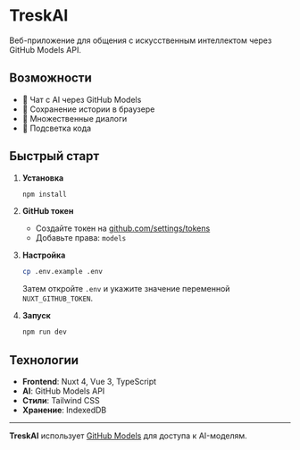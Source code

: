 # TreskAI

Веб-приложение для общения с искусственным интеллектом через GitHub Models API.

## Возможности

- 💬 Чат с AI через GitHub Models
- 💾 Сохранение истории в браузере
- 🔢 Множественные диалоги
- 📝 Подсветка кода

## Быстрый старт

1. **Установка**
   ```bash
   npm install
   ```

2. **GitHub токен**
   - Создайте токен на [github.com/settings/tokens](https://github.com/settings/tokens)
   - Добавьте права: `models`

3. **Настройка**
   ```bash
   cp .env.example .env
   ```
   Затем откройте `.env` и укажите значение переменной `NUXT_GITHUB_TOKEN`.

4. **Запуск**
   ```bash
   npm run dev
   ```

## Технологии

- **Frontend**: Nuxt 4, Vue 3, TypeScript
- **AI**: GitHub Models API
- **Стили**: Tailwind CSS
- **Хранение**: IndexedDB

---

**TreskAI** использует [GitHub Models](https://github.com/features/models) для доступа к AI-моделям.
